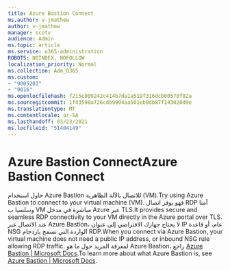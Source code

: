 ```yaml
---
title: Azure Bastion Connect
ms.author: v-jmathew
author: v-jmathew
manager: scotv
audience: Admin
ms.topic: article
ms.service: o365-administration
ROBOTS: NOINDEX, NOFOLLOW
localization_priority: Normal
ms.collection: Adm_O365
ms.custom:
- "9005201"
- "9016"
ms.openlocfilehash: f215c909242c414b7da1a519f316dcb00570f02a
ms.sourcegitcommit: 1f43598a726cdb9904aa501eb8db87f143020d9e
ms.translationtype: MT
ms.contentlocale: ar-SA
ms.lasthandoff: 03/23/2021
ms.locfileid: "51404149"
---
```

# <a name="azure-bastion-connect"></a><span data-ttu-id="b31a3-102">Azure Bastion Connect</span><span class="sxs-lookup"><span data-stu-id="b31a3-102">Azure Bastion Connect</span></span>

<span data-ttu-id="b31a3-103">حاول استخدام Azure Bastion للاتصال بالآلة الظاهرية (VM).</span><span class="sxs-lookup"><span data-stu-id="b31a3-103">Try using Azure Bastion to connect to your virtual machine (VM).</span></span> <span data-ttu-id="b31a3-104">فهو يوفر اتصال RDP آمنا وسلسيا ب VM مباشرة في مدخل Azure عبر TLS.</span><span class="sxs-lookup"><span data-stu-id="b31a3-104">It provides secure and seamless RDP connectivity to your VM directly in the Azure portal over TLS.</span></span> <span data-ttu-id="b31a3-105">عند الاتصال عبر Azure Bastion، لا يحتاج جهازك الافتراضي إلى عنوان IP عام، أو قاعدة NSG الواردة التي تسمح بازدحام RDP.</span><span class="sxs-lookup"><span data-stu-id="b31a3-105">When you connect via Azure Bastion, your virtual machine does not need a public IP address, or inbound NSG rule allowing RDP traffic.</span></span> <span data-ttu-id="b31a3-106">لمعرفة المزيد حول ما هو Azure Bastion، راجع [Azure Bastion | Microsoft Docs](https://docs.microsoft.com/azure/bastion/bastion-overview).</span><span class="sxs-lookup"><span data-stu-id="b31a3-106">To learn more about what Azure Bastion is, see [Azure Bastion | Microsoft Docs](https://docs.microsoft.com/azure/bastion/bastion-overview).</span></span>
